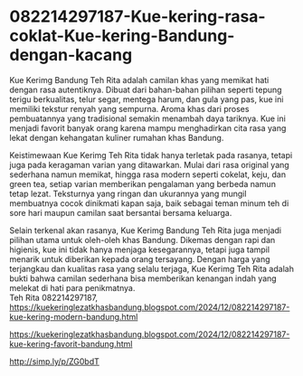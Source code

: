 # 082214297187-Kue-kering-rasa-coklat-Kue-kering-Bandung-dengan-kacang
Kue Kerimg Bandung Teh Rita adalah camilan khas yang memikat hati dengan rasa autentiknya. Dibuat dari bahan-bahan pilihan seperti tepung terigu berkualitas, telur segar, mentega harum, dan gula yang pas, kue ini memiliki tekstur renyah yang sempurna. Aroma khas dari proses pembuatannya yang tradisional semakin menambah daya tariknya. Kue ini menjadi favorit banyak orang karena mampu menghadirkan cita rasa yang lekat dengan kehangatan kuliner rumahan khas Bandung.  

Keistimewaan Kue Kerimg Teh Rita tidak hanya terletak pada rasanya, tetapi juga pada keragaman varian yang ditawarkan. Mulai dari rasa original yang sederhana namun memikat, hingga rasa modern seperti cokelat, keju, dan green tea, setiap varian memberikan pengalaman yang berbeda namun tetap lezat. Teksturnya yang ringan dan ukurannya yang mungil membuatnya cocok dinikmati kapan saja, baik sebagai teman minum teh di sore hari maupun camilan saat bersantai bersama keluarga.  

Selain terkenal akan rasanya, Kue Kerimg Bandung Teh Rita juga menjadi pilihan utama untuk oleh-oleh khas Bandung. Dikemas dengan rapi dan higienis, kue ini tidak hanya menjaga kesegarannya, tetapi juga tampil menarik untuk diberikan kepada orang tersayang. Dengan harga yang terjangkau dan kualitas rasa yang selalu terjaga, Kue Kerimg Teh Rita adalah bukti bahwa camilan sederhana bisa memberikan kenangan indah yang melekat di hati para penikmatnya.  
 Teh Rita
082214297187, 
 https://kuekeringlezatkhasbandung.blogspot.com/2024/12/082214297187-kue-kering-modern-bandung.html

https://kuekeringlezatkhasbandung.blogspot.com/2024/12/082214297187-kue-kering-favorit-bandung.html

http://simp.ly/p/ZG0bdT
